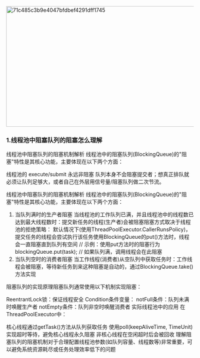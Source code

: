 <img width="581" height="324" alt="71c485c3b9e4047bfdbef4291dff1745" src="https://github.com/user-attachments/assets/6addb565-9203-4051-9872-be075a919371" />

### 1.线程池中阻塞队列的阻塞怎么理解
线程池中阻塞队列的阻塞机制解析
线程池中的阻塞队列(BlockingQueue)的"阻塞"特性是其核心功能，主要体现在以下两个方面：


线程池的 execute/submit 永远非阻塞
队列本身不会阻塞提交者；想真正排队就必须让队列足够大，或者自己在外层用信号量/阻塞队列做二次节流。

线程池中阻塞队列的阻塞机制解析
线程池中的阻塞队列(BlockingQueue)的"阻塞"特性是其核心功能，主要体现在以下两个方面：

1. 当队列满时的生产者阻塞
当线程池的工作队列已满，并且线程池中的线程数已达到最大线程数时：提交新任务的线程(生产者)会被阻塞阻塞方式取决于线程池的拒绝策略：
默认情况下(使用ThreadPoolExecutor.CallerRunsPolicy)，提交任务的线程会尝试执行该任务使用BlockingQueue的put()方法时，线程会一直阻塞直到队列有空间
// 示例：使用put方法时的阻塞行为
blockingQueue.put(task); // 如果队列满，调用线程会在此阻塞
2. 当队列空时的消费者阻塞
当工作线程(消费者)从空队列中获取任务时：工作线程会被阻塞，等待新任务到来这种阻塞是自动的，通过BlockingQueue.take()方法实现

阻塞队列的实现原理阻塞队列通常使用以下机制实现阻塞：

ReentrantLock锁：保证线程安全
Condition条件变量：
notFull条件：队列未满时唤醒生产者
notEmpty条件：队列非空时唤醒消费者
实际线程池中的应用
在ThreadPoolExecutor中：

核心线程通过getTask()方法从队列获取任务
使用poll(keepAliveTime, TimeUnit)实现超时等待，避免核心线程永久阻塞
非核心线程在空闲超时后会被回收
理解阻塞队列的阻塞机制对于合理配置线程池参数(如队列容量、线程数等)非常重要，可以避免系统资源耗尽或任务处理效率低下的问题
